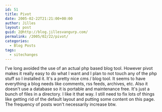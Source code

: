 ```yaml
---
id: 51
title: Pivot
date: 2005-02-22T21:21:00+00:00
author: Jilles
layout: post
guid: 2@http://blog.jillesvangurp.com/
permalink: /2005/02/22/pivot/
categories:
  - Blog Posts
tags:
  - sitechanges
---
```

 I've long avoided the use of an actual php based blog tool. However pivot makes it really easy to do what I want and I plan to not touch any of the php stuff so I installed it. It's a pretty nice cms / blog tool. It seems to have everything a blog needs like comments, rss feeds, archives, etc. Also it doesn't use a database so it is portable and maintenance free. It's just a bunch of files in a directory. I like it that way. 
I still need to fix lots of things like getting rid of the default layout and putting some content on this page. The frequency of posts won't necessarily increase btw. 